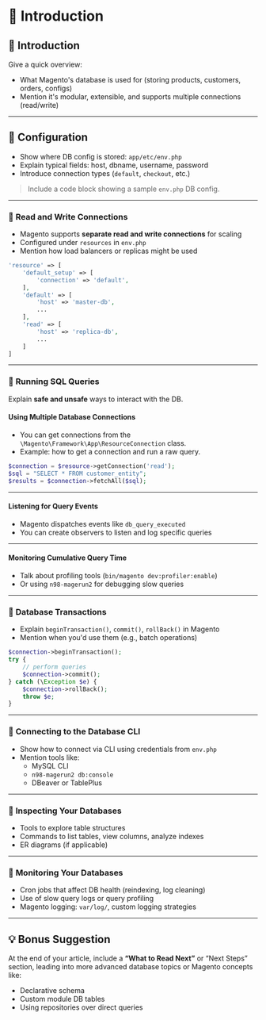 # 🧠 Introduction

## 🔹 **Introduction**

Give a quick overview:

- What Magento's database is used for (storing products, customers, orders, configs)
- Mention it's modular, extensible, and supports multiple connections (read/write)

---

## 🔹 **Configuration**

- Show where DB config is stored: `app/etc/env.php`
- Explain typical fields: host, dbname, username, password
- Introduce connection types (`default`, `checkout`, etc.)

> Include a code block showing a sample `env.php` DB config.

---

### 🔹 **Read and Write Connections**

- Magento supports **separate read and write connections** for scaling
- Configured under `resources` in `env.php`
- Mention how load balancers or replicas might be used

```php
'resource' => [
    'default_setup' => [
        'connection' => 'default',
    ],
    'default' => [
        'host' => 'master-db',
        ...
    ],
    'read' => [
        'host' => 'replica-db',
        ...
    ]
]
```

---

### 🔹 **Running SQL Queries**

Explain **safe and unsafe** ways to interact with the DB.

#### Using Multiple Database Connections

- You can get connections from the `\Magento\Framework\App\ResourceConnection` class.
- Example: how to get a connection and run a raw query.

```php
$connection = $resource->getConnection('read');
$sql = "SELECT * FROM customer_entity";
$results = $connection->fetchAll($sql);
```

---

#### Listening for Query Events

- Magento dispatches events like `db_query_executed`
- You can create observers to listen and log specific queries

---

#### Monitoring Cumulative Query Time

- Talk about profiling tools (`bin/magento dev:profiler:enable`)
- Or using `n98-magerun2` for debugging slow queries

---

### 🔹 **Database Transactions**

- Explain `beginTransaction()`, `commit()`, `rollBack()` in Magento
- Mention when you'd use them (e.g., batch operations)

```php
$connection->beginTransaction();
try {
    // perform queries
    $connection->commit();
} catch (\Exception $e) {
    $connection->rollBack();
    throw $e;
}
```

---

### 🔹 **Connecting to the Database CLI**

- Show how to connect via CLI using credentials from `env.php`
- Mention tools like:
  - MySQL CLI
  - `n98-magerun2 db:console`
  - DBeaver or TablePlus

---

### 🔹 **Inspecting Your Databases**

- Tools to explore table structures
- Commands to list tables, view columns, analyze indexes
- ER diagrams (if applicable)

---

### 🔹 **Monitoring Your Databases**

- Cron jobs that affect DB health (reindexing, log cleaning)
- Use of slow query logs or query profiling
- Magento logging: `var/log/`, custom logging strategies

---

## 💡 Bonus Suggestion

At the end of your article, include a **“What to Read Next”** or “Next Steps” section, leading into more advanced database topics or Magento concepts like:

- Declarative schema
- Custom module DB tables
- Using repositories over direct queries
